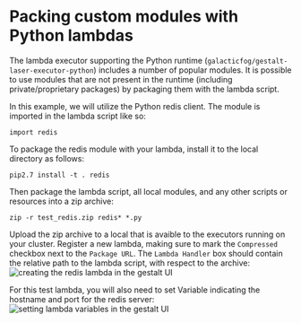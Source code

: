 # Packing custom modules with Python lambdas

The lambda executor supporting the Python runtime (`galacticfog/gestalt-laser-executor-python`) includes a number of popular modules. It is possible to use modules that are not present in the
runtime (including private/proprietary packages) by packaging them with the lambda script.

In this example, we will utilize the Python redis client. The module is imported in the lambda script like so: 
```
import redis
```

To package the redis module with your lambda, install it to the local directory as follows: 
```
pip2.7 install -t . redis
```

Then package the lambda script, all local modules, and any other scripts or resources into a zip archive: 
```
zip -r test_redis.zip redis* *.py
```

Upload the zip archive to a local that is avaible to the executors running on your cluster. Register a new lambda, making sure to mark the `Compressed` checkbox next to the
`Package URL`. The `Lambda Handler` box should contain the relative path to the lambda script, with respect to the archive: 
![creating the redis lambda in the gestalt UI](https://github.com/GalacticFog/lambda-examples/raw/master/python_lambda/redis/img/redis-lambda-create.png "Creating the redis lambda")

For this test lambda, you will also need to set Variable indicating the hostname and port for the redis server:
![setting lambda variables in the gestalt UI](https://github.com/GalacticFog/lambda-examples/raw/master/python_lambda/redis/img/setting-lambda-vars.png "Setting redis variables for the lambda")
